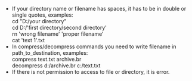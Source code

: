 - If your directory name or filename has spaces, it has to be in double or single quotes, examples:   
cd "D:/your directory"     
cd D:/'first directory/second directory'   
rn 'wrong filename' 'proper filename'   
cat 'text 1'.txt   
- In compress/decompress commands you need to write filename in path_to_destination, examples:   
compress text.txt arсhive.br   
decompress d:/arсhive.br c:/text.txt
- If there is not permission to access to file or directory, it is error.